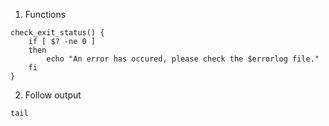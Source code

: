 1. Functions

```
check_exit_status() {
    if [ $? -ne 0 ]
    then
        echo "An error has occured, please check the $errorlog file."
    fi
}
```

2. Follow output

```
tail
```
